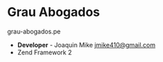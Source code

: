 # Grau Abogados
grau-abogados.pe
* **Developer** - Joaquin Mike <jmike410@gmail.com>
* Zend Framework 2